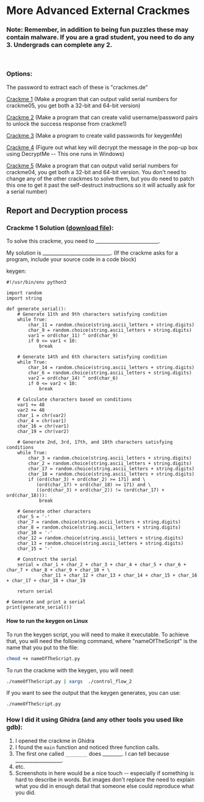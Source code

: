# More Advanced External Crackmes
### Note: Remember, in addition to being fun puzzles these may contain malware. If you are a grad student, you need to do any 3. Undergrads can complete any 2.

<br>

### Options:

The password to extract each of these is "crackmes.de"

[Crackme 1](https://crackmes.dreamhosters.com/users/seveb/crackme05/download/crackme05.tar.gz) (Make a program that can output valid serial numbers for crackme05, you get both a 32-bit and 64-bit version) 

[Crackme 2](https://crackmes.dreamhosters.com/users/adamziaja/crackme1/download/crackme1.tar.gz) (Make a program that can create valid username/password pairs to unlock the success response from crackme1) 

[Crackme 3](https://crackmes.dreamhosters.com/users/twistedtux/first_keygenme/download/keygenme.tgz) (Make a program to create valid passwords for keygenMe) 

[Crackme 4](https://crackmes.dreamhosters.com/users/hmx0101/decryptme_1/download/Decryptme%231.zip) (Figure out what key will decrypt the message in the pop-up box using DecryptMe -- This one runs in Windows) 

[Crackme 5](https://crackmes.dreamhosters.com/users/seveb/crackme04/download/crackme04.tar.gz) (Make a program that can output valid serial numbers for crackme04, you get both a 32-bit and 64-bit version. You don't need to change any of the other crackmes to solve them, but you do need to patch this one to get it past the self-destruct instructions so it will actually ask for a serial number) 

## Report and Decryption process
### Crackme 1 Solution ([download file](https://crackmes.dreamhosters.com/users/seveb/crackme05/download/crackme05.tar.gz)):

To solve this crackme, you need to __________________________.

My solution is ____________________________. (If the crackme asks for a program, include your source code in a code block)

keygen:
```
#!/usr/bin/env python3

import random
import string

def generate_serial():
    # Generate 11th and 9th characters satisfying condition
    while True:
        char_11 = random.choice(string.ascii_letters + string.digits)
        char_9 = random.choice(string.ascii_letters + string.digits)
        var1 = ord(char_11) ^ ord(char_9)
        if 0 <= var1 < 10:
            break

    # Generate 14th and 6th characters satisfying condition
    while True:
        char_14 = random.choice(string.ascii_letters + string.digits)
        char_6 = random.choice(string.ascii_letters + string.digits)
        var2 = ord(char_14) ^ ord(char_6)
        if 0 <= var2 < 10:
            break

    # Calculate characters based on conditions
    var1 += 48
    var2 += 48
    char_1 = chr(var2)
    char_4 = chr(var1)
    char_16 = chr(var1)
    char_19 = chr(var2)

    # Generate 2nd, 3rd, 17th, and 18th characters satisfying conditions
    while True:
        char_3 = random.choice(string.ascii_letters + string.digits)
        char_2 = random.choice(string.ascii_letters + string.digits)
        char_17 = random.choice(string.ascii_letters + string.digits)
        char_18 = random.choice(string.ascii_letters + string.digits)
        if (ord(char_3) + ord(char_2) >= 171) and \
           (ord(char_17) + ord(char_18) >= 171) and \
           ((ord(char_3) + ord(char_2)) != (ord(char_17) + ord(char_18))):
            break

    # Generate other characters
    char_5 = '-'
    char_7 = random.choice(string.ascii_letters + string.digits)
    char_8 = random.choice(string.ascii_letters + string.digits)
    char_10 = '-'
    char_12 = random.choice(string.ascii_letters + string.digits)
    char_13 = random.choice(string.ascii_letters + string.digits)
    char_15 = '-'

    # Construct the serial
    serial = char_1 + char_2 + char_3 + char_4 + char_5 + char_6 + char_7 + char_8 + char_9 + char_10 + \
             char_11 + char_12 + char_13 + char_14 + char_15 + char_16 + char_17 + char_18 + char_19

    return serial

# Generate and print a serial
print(generate_serial())

```


#### How to run the keygen on Linux
To run the keygen script, you will need to make it executable. To achieve that, you will need the following command, where "nameOfTheScript" is the name that you put to the file:

```bash
chmod +x nameOfTheScript.py
```
To run the crackme with the keygen, you will need:

```bash
./nameOfTheScript.py | xargs  ./control_flow_2
```
If you want to see the output that the keygen generates, you can use:
```bash
./nameOfTheScript.py
```


### How I did it using Ghidra (and any other tools you used like gdb):

1. I opened the crackme in Ghidra
2. I found the `main` function and noticed three function calls.
3. The first one called `________` does ________. I can tell because ___________________.
4. etc.
5. Screenshots in here would be a nice touch -- especially if something is hard to describe in words. But images don't replace the need to explain what you did in enough detail that someone else could reproduce what you did.
